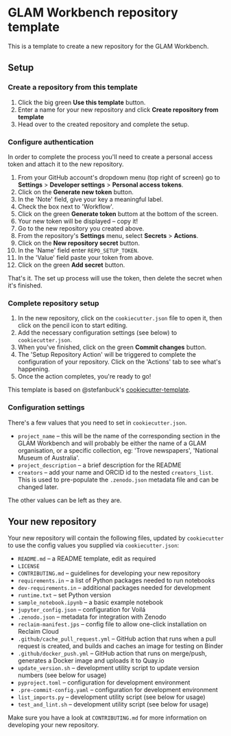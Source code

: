 # GLAM Workbench repository template

This is a template to create a new repository for the GLAM Workbench. 

## Setup

### Create a repository from this template

1. Click the big green **Use this template** button.
2. Enter a name for your new repository and click **Create repository from template**
3. Head over to the created repository and complete the setup.

### Configure authentication

In order to complete the process you'll need to create a personal access token and attach it to the new repository.

1. From your GitHub account's dropdown menu (top right of screen) go to **Settings** > **Developer settings** > **Personal access tokens**.
2. Click on the **Generate new token** button.
3. In the 'Note' field, give your key a meaningful label.
4. Check the box next to 'Workflow'.
5. Click on the green **Generate token** buttom at the bottom of the screen.
6. Your new token will be displayed – copy it!
7. Go to the new repository you created above.
8. From the repository's **Settings** menu, select **Secrets** > **Actions**.
9. Click on the **New repository secret** button.
10. In the 'Name' field enter `REPO_SETUP_TOKEN`.
11. In the 'Value' field paste your token from above.
12. Click on the green **Add secret** button.

That's it. The set up process will use the token, then delete the secret when it's finished.

### Complete repository setup

1. In the new repository, click on the `cookiecutter.json` file to open it, then click on the pencil icon to start editing.
2. Add the necessary configuration settings (see below) to `cookiecutter.json`.
3. When you've finished, click on the green **Commit changes** button.
4. The 'Setup Repository Action' will be triggered to complete the configuration of your repository. Click on the 'Actions' tab to see what's happening.
5. Once the action completes, you're ready to go!

This template is based on @stefanbuck's [cookiecutter-template](https://github.com/stefanbuck/cookiecutter-template).

### Configuration settings

There's a few values that you need to set in `cookiecutter.json`.

* `project_name` – this will be the name of the corresponding section in the GLAM Workbench and will probably be either the name of a GLAM organisation, or a specific collection, eg: 'Trove newspapers', 'National Museum of Australia'.
* `project_description` – a brief description for the README
* `creators` – add your name and ORCID id to the nested `creators_list`. This is used to pre-populate the `.zenodo.json` metadata file and can be changed later.

The other values can be left as they are.

## Your new repository

Your new repository will contain the following files, updated by `cookiecutter` to use the config values you supplied via `cookiecutter.json`:

* `README.md` – a README template, edit as required
* `LICENSE`
* `CONTRIBUTING.md` – guidelines for developing your new repository
* `requirements.in` – a list of Python packages needed to run notebooks
* `dev-requirements.in` – additional packages needed for development
* `runtime.txt` – set Python version
* `sample_notebook.ipynb` – a basic example notebook
* `jupyter_config.json` – configuration for Voilá
* `.zenodo.json` – metadata for integration with Zenodo
* `reclaim-manifest.jps` – config file to allow one-click installation on Reclaim Cloud
* `.github/cache_pull_request.yml` – GitHub action that runs when a pull request is created, and builds and caches an image for testing on Binder
* `.github/docker_push.yml` – GitHub action that runs on merge/push, generates a Docker image and uploads it to Quay.io
* `update_version.sh` – development utility script to update version numbers (see below for usage)
* `pyproject.toml` – configuration for development environment
* `.pre-commit-config.yaml` – configuration for development environment
* `list_imports.py` – development utility script (see below for usage)
* `test_and_lint.sh` – development utility script (see below for usage)

Make sure you have a look at `CONTRIBUTING.md` for more information on developing your new repository.


